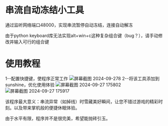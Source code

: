 # 串流自动冻结小工具
通过监听网络端口48000，实现串流暂停自动冻结，连接自动解冻<p>
由于python keyboard库无法实现alt+win+c这种复杂组合键（bug？），请手动修改并输入可行的组合键<p>
# 使用教程
1--配置快捷键，使程序正常工作
![屏幕截图 2024-09-278](https://github.com/user-attachments/assets/ff4b1292-c54b-4887-a183-238f9e6f4429)
2--将该工具添加到sunshine，优化使用体验
![屏幕截图 2024-09-27 175802](https://github.com/user-attachments/assets/b940b781-97ec-4b58-a3be-69e147da7ecf)
![屏幕截图 2024-09-27 175917](https://github.com/user-attachments/assets/c99aaea3-3e81-4552-be3b-d7db09d27535)
<p>
该程序最大意义：串流异常（如掉线）时雪藏美好瞬间，让您不错过游戏的精彩时刻。以及带来掌机般的便捷休眠体验。<p>
由于水平有限，程序并不是很完美，希望能抛砖引玉。
